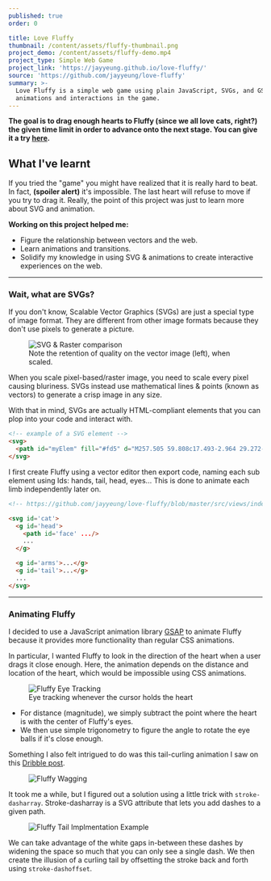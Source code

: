 ```yaml
---
published: true
order: 0

title: Love Fluffy
thumbnail: /content/assets/fluffy-thumbnail.png
project_demo: /content/assets/fluffy-demo.mp4
project_type: Simple Web Game
project_link: 'https://jayyeung.github.io/love-fluffy/'
source: 'https://github.com/jayyeung/love-fluffy'
summary: >-
  Love Fluffy is a simple web game using plain JavaScript, SVGs, and GSAP for the
  animations and interactions in the game.
---
```

**The goal is to drag enough hearts to Fluffy (since we all love cats, right?) the given time limit in order to advance onto the next stage. You can give it a try [here](https://jayyeung.github.io/love-fluffy/).**

## What I've learnt

If you tried the "game" you might have realized that it is really hard to beat. In fact, **(spoiler alert)** it's impossible. The last heart will refuse to move if you try to drag it. Really, the point of this project was just to learn more about SVG and animation.

**Working on this project helped me:**
- Figure the relationship between vectors and the web.
- Learn animations and transitions.
- Solidify my knowledge in using SVG & animations to create interactive experiences on the web.

---

### Wait, what are SVGs?
If you don't know, Scalable Vector Graphics (SVGs) are just a special type of image format. They are different from other image formats because they don't use pixels to generate a picture.

<figure>
  <img src='/content/assets/fluffy-zoomed.png' alt='SVG & Raster comparison'/>
  <figcaption>Note the retention of quality on the vector image (left), when scaled.</figcaption>
</figure>

When you scale pixel-based/raster image, you need to scale every pixel causing bluriness. SVGs instead use mathematical lines & points (known as vectors) to generate a crisp image in any size.

With that in mind, SVGs are actually HTML-compliant elements that you can plop into your code and interact with.

```html
<!-- example of a SVG element -->
<svg>
  <path id="myElem" fill="#fd5" d="M257.505 59.808c17.493-2.964 29.272-19.557 26.31-37.06-2.552-15.077-15.365-26.268-30.64-26.76a32.11 32.11 0 0 0-6.399.434c-17.493 2.965-29.272 19.557-26.31 37.06 1.066 6.247 2.84 10.754 6.823 15.68-1.47 4.377-2.957 8.884-6.116 12.251 2.878.538 5.824.017 8.74-.242 3.638-.349 6.942-2.103 10.254-3.647 4.946 2.144 12.023 3.184 17.338 2.284z"/>
</svg>
```

I first create Fluffy using a vector editor then export code, naming each sub element using Ids: hands, tail, head, eyes... This is done to animate each limb independently later on.

```html
<!-- https://github.com/jayyeung/love-fluffy/blob/master/src/views/index.html -->

<svg id='cat'>
  <g id='head'>
    <path id='face' .../>
    ...
  </g>

  <g id='arms'>...</g>
  <g id='tail'>...</g>
  ...
</svg>
```

---

### Animating Fluffy

I decided to use a JavaScript animation library [GSAP](https://greensock.com/gsap) to animate Fluffy because it provides more functionality than regular CSS animations.

In particular, I wanted Fluffy to look in the direction of the heart when a user drags it close enough. Here, the animation depends on the distance and location of the heart, which would be impossible using CSS animations. 

  <figure>
    <img src='/content/assets/fluffy-look.gif' alt='Fluffy Eye Tracking'/>
    <figcaption>Eye tracking whenever the cursor holds the heart</figcaption>
  </figure>


- For distance (magnitude), we simply subtract the point where the heart is with the center of Fluffy's eyes.
- We then use simple trigonometry to figure the angle to rotate the eye balls if it's close enough.


Something I also felt intrigued to do was this tail-curling animation I saw on this [Dribble post](). 

  <figure>
    <img src='/content/assets/fluffy-wag.gif' alt='Fluffy Wagging'/>
  </figure> 

It took me a while, but I figured out a solution using a little trick with `stroke-dasharray`. Stroke-dasharray is a SVG attribute that lets you add dashes to a given path.

  <figure>
    <img src='/content/assets/fluffy-tail-impl.png' alt='Fluffy Tail Implmentation Example'/>
  </figure>

We can take advantage of the white gaps in-between these dashes by widening the space so much that you can only see a single dash. We then create the illusion of a curling tail by offsetting the stroke back and forth using `stroke-dashoffset`.

